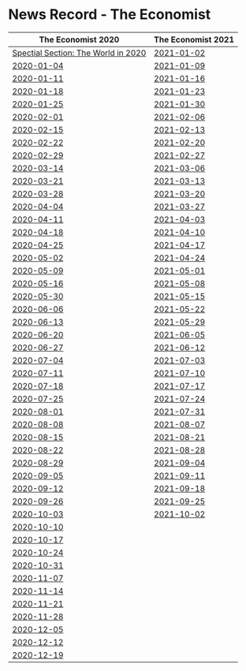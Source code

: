 # News Record - The Economist

| The Economist 2020 | The Economist 2021 |
| ---------- | -----|
|[Spectial Section: The World in 2020](TheWorldin2020)|[2021-01-02](2021-01-02)|
| [2020-01-04](2020-01-04) |[2021-01-09](2021-01-09)|
| [2020-01-11](2020-01-11) |[2021-01-16](2021-01-16)|
| [2020-01-18](2020-01-18) |[2021-01-23](2021-01-23)|
| [2020-01-25](2020-01-25) |[2021-01-30](2021-01-30)|
| [2020-02-01](2020-02-01) |[2021-02-06](2021-02-06)|
| [2020-02-15](2020-02-15) |[2021-02-13](2021-02-13)|
| [2020-02-22](2020-02-22) |[2021-02-20](2021-02-20)|
| [2020-02-29](2020-02-29) |[2021-02-27](2021-02-27)|
| [2020-03-14](2020-03-14) |[2021-03-06](2021-03-06)|
| [2020-03-21](2020-03-21) |[2021-03-13](2021-03-13)|
| [2020-03-28](2020-03-28) |[2021-03-20](2021-03-20)|
| [2020-04-04](2020-04-04) |[2021-03-27](2021-03-27)|
| [2020-04-11](2020-04-11) |[2021-04-03](2021-04-03)|
| [2020-04-18](2020-04-18) |[2021-04-10](2021-04-10)|
| [2020-04-25](2020-04-25) |[2021-04-17](2021-04-17)|
| [2020-05-02](2020-05-02) |[2021-04-24](2021-04-24)|
| [2020-05-09](2020-05-09) |[2021-05-01](2021-05-01)|
| [2020-05-16](2020-05-16) |[2021-05-08](2021-05-08)|
| [2020-05-30](2020-05-30) |[2021-05-15](2021-05-15)|
| [2020-06-06](2020-06-06) |[2021-05-22](2021-05-22)|
| [2020-06-13](2020-06-13) |[2021-05-29](2021-05-29)|
| [2020-06-20](2020-06-20) |[2021-06-05](2021-06-05)|
| [2020-06-27](2020-06-27) |[2021-06-12](2021-06-12)|
| [2020-07-04](2020-07-04) |[2021-07-03](2021-07-03)|
| [2020-07-11](2020-07-11) |[2021-07-10](2021-07-10)|
| [2020-07-18](2020-07-18) |[2021-07-17](2021-07-17)|
| [2020-07-25](2020-07-25) |[2021-07-24](2021-07-24)|
| [2020-08-01](2020-08-01) |[2021-07-31](2021-07-31)|
| [2020-08-08](2020-08-08) |[2021-08-07](2021-08-07)|
| [2020-08-15](2020-08-15) |[2021-08-21](2021-08-21)|
| [2020-08-22](2020-08-22) |[2021-08-28](2021-08-28)|
| [2020-08-29](2020-08-29) |[2021-09-04](2021-09-04)|
| [2020-09-05](2020-09-05) |[2021-09-11](2021-09-11)|
| [2020-09-12](2020-09-12) |[2021-09-18](2021-09-18)|
| [2020-09-26](2020-09-26) |[2021-09-25](2021-09-25)|
| [2020-10-03](2020-10-03) |[2021-10-02](2021-10-02)|
| [2020-10-10](2020-10-10) ||
| [2020-10-17](2020-10-17) ||
| [2020-10-24](2020-10-24) ||
| [2020-10-31](2020-10-31) ||
| [2020-11-07](2020-11-07) ||
| [2020-11-14](2020-11-14) ||
| [2020-11-21](2020-11-21) ||
| [2020-11-28](2020-11-28) ||
| [2020-12-05](2020-12-05) ||
|[2020-12-12](2020-12-12)||
|[2020-12-19](2020-12-19)||